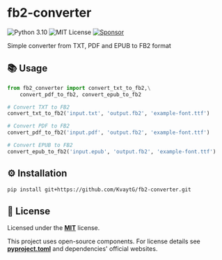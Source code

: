 # fb2-converter

![Python 3.10](https://img.shields.io/badge/Python-3.10-blue?logo=python) ![MIT License](https://img.shields.io/badge/License-MIT-green) [![Sponsor](https://img.shields.io/badge/Sponsor-%E2%9D%A4-red)](https://kvaytg.ru/donate.php?lang=en)

Simple converter from TXT, PDF and EPUB to FB2 format

## 📚 Usage

```python
from fb2_converter import convert_txt_to_fb2,\
    convert_pdf_to_fb2, convert_epub_to_fb2

# Convert TXT to FB2
convert_txt_to_fb2('input.txt', 'output.fb2', 'example-font.ttf')

# Convert PDF to FB2
convert_pdf_to_fb2('input.pdf', 'output.fb2', 'example-font.ttf')

# Convert EPUB to FB2
convert_epub_to_fb2('input.epub', 'output.fb2', 'example-font.ttf')
```

## ⚙️ Installation
```bash
pip install git+https://github.com/KvaytG/fb2-converter.git
```

## 📜 License
Licensed under the **[MIT](LICENSE.txt)** license.

This project uses open-source components. For license details see **[pyproject.toml](pyproject.toml)** and dependencies' official websites.
